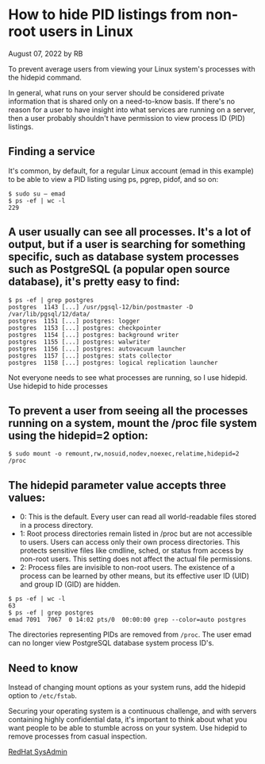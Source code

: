# How to hide PID listings from non-root users in Linux
August 07, 2022 by RB

To prevent average users from viewing your Linux system's processes with the hidepid command.

In general, what runs on your server should be considered private information that is shared only on a need-to-know basis. If there's no reason for a user to have insight into what services are running on a server, then a user probably shouldn't have permission to view process ID (PID) listings.

## Finding a service
It's common, by default, for a regular Linux account (emad in this example) to be able to view a PID listing using ps, pgrep, pidof, and so on:
```
$ sudo su – emad
$ ps -ef | wc -l
229
```
## A user usually can see all processes. It's a lot of output, but if a user is searching for something specific, such as database system processes such as PostgreSQL (a popular open source database), it's pretty easy to find:
```
$ ps -ef | grep postgres
postgres  1143 [...] /usr/pgsql-12/bin/postmaster -D /var/lib/pgsql/12/data/
postgres  1151 [...] postgres: logger
postgres  1153 [...] postgres: checkpointer
postgres  1154 [...] postgres: background writer
postgres  1155 [...] postgres: walwriter
postgres  1156 [...] postgres: autovacuum launcher
postgres  1157 [...] postgres: stats collector
postgres  1158 [...] postgres: logical replication launcher
```
Not everyone needs to see what processes are running, so I use hidepid.
Use hidepid to hide processes

## To prevent a user from seeing all the processes running on a system, mount the /proc file system using the hidepid=2 option:
```
$ sudo mount -o remount,rw,nosuid,nodev,noexec,relatime,hidepid=2 /proc
```

## The hidepid parameter value accepts three values:

* 0: This is the default. Every user can read all world-readable files stored in a process directory.
* 1: Root process directories remain listed in /proc but are not accessible to users. Users can access only their own process directories. This protects sensitive files like cmdline, sched, or status from access by non-root users. This setting does not affect the actual file permissions. 
* 2: Process files are invisible to non-root users. The existence of a process can be learned by other means, but its effective user ID (UID) and group ID (GID) are hidden.
```
$ ps -ef | wc -l
63
$ ps -ef | grep postgres
emad 7091  7067  0 14:02 pts/0  00:00:00 grep --color=auto postgres
```
The directories representing PIDs are removed from `/proc`. The user emad can no longer view PostgreSQL database system process ID's.

## Need to know

Instead of changing mount options as your system runs, add the hidepid option to `/etc/fstab`.

Securing your operating system is a continuous challenge, and with servers containing highly confidential data, it's important to think about what you want people to be able to stumble across on your system. Use hidepid to remove processes from casual inspection.

[RedHat SysAdmin](https://www.redhat.com/sysadmin/hidepid-linux-hide-pid)
